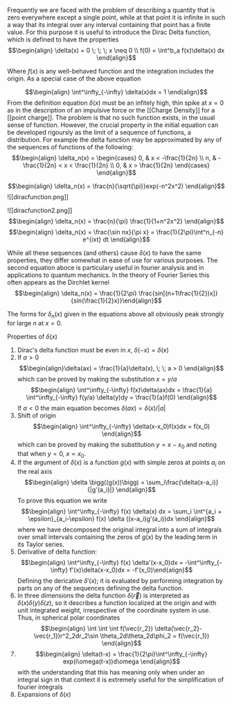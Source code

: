 Frequently we are faced with the problem of describing a quantity that is zero everywhere except a single point, while at that point it is infinite in such a way that its integral over any interval containing that point has a finite value. For this purpose it is useful to introduce the Dirac Delta function, which is defined to have the properties
$$\begin{align} \delta(x) = 0 \; \; \; x \neq 0 \\ f(0) = \int^b_a f(x)\delta(x) dx \end{align}$$

Where $f(x)$ is any well-behaved function and the integration includes the origin. As a special case of the above equation

$$\begin{align} \int^\infty_{-\infty} \delta(x)dx = 1 \end{align}$$
From the definition equation $\delta(x)$ must be an infitely high, thin spike at $x = 0$ as in the description of an impulsive force or the [[Charge Density]] for a [[point charge]]. The problem is that no such function exists, in the usual sense of function. However, the crucial property in the initial equation can be developed rigoursly as the limit of a sequence of functions, a distribution. For example the delta function may be approximated by any of the sequences of functions of the following:
$$\begin{align} \delta_n(x) = \begin{cases} 0, & x < -\frac{1}{2n} \\ n, & -\frac{1}{2n} < x < \frac{1}{2n} \\ 0, & x > \frac{1}{2n} \end{cases} \end{align}$$

$$\begin{align} \delta_n(x) = \frac{n}{\sqrt{\pi}}exp(-n^2x^2) \end{align}$$![[diracfunction.png]]

![[diracfunction2.png]]
$$\begin{align} \delta_n(x) = \frac{n}{\pi} \frac{1}{1+n^2x^2} \end{align}$$
$$\begin{align} \delta_n(x) = \frac{\sin nx}{\pi x} = \frac{1}{2\pi}\int^n_{-n} e^{ixt} dt \end{align}$$

While all these sequences  (and others) cause $\delta(x)$ to have the same properties, they differ somewhat in ease of use for various purposes. The second equation aboce is particulary useful in fourier analysis and in applications to quantum mechanics. In the theory of Fourier Series this often appears as the Dirchlet kernel
$$\begin{align} \delta_n(x) = \frac{1}{2\pi} \frac{sin[(n+1\frac{1}{2})x]}{sin(\frac{1}{2}x)}\end{align}$$

The forms for $\delta_n(x)$ given in the equations above all obviously peak strongly for large $n$ at $x = 0$. 

Properties of $\delta(x)$
1) Dirac's delta function must be even in $x$, $\delta(-x) = \delta(x)$
2) If $a>0$ $$\begin{align}\delta(ax) = \frac{1}{a}\delta(x), \; \; a > 0 \end{align}$$ which can be proved by making the substitution $x = y/a$ $$\begin{align} \int^\infty_{-\infty} f(x)\delta(ax)dx = \frac{1}{a} \int^\infty_{-\infty} f(y/a) \delta(y)dy = \frac{1}{a}f(0) \end{align}$$ If $a < 0$ the main equation becomes $\delta(ax) = \delta (x)/|a|$
3) Shift of origin $$\begin{align} \int^\infty_{-\infty} \delta(x-x_0)f(x)dx = f(x_0) \end{align}$$ which can be proved by making the substitution $y = x - x_0$ and noting that when $y = 0$, $x = x_0$.
4) If the argument of $\delta(x)$ is a function $g(x)$ with simple zeros at points $a_i$ on the real axis $$\begin{align} \delta \bigg((g(x))\bigg) = \sum_i\frac{\delta(x-a_i)}{|g'(a_i)|} \end{align}$$ To prove this equation we write $$\begin{align} \int^\infty_{-\infty} f(x) \delta(x) dx = \sum_i \int^{a_i + \epsilon}_{a_i-\epsilon} f(x) \delta ((x-a_i)g'(a_i))dx \end{align}$$ where we have decomposed the original integral into a sum of integrals over small intervals containing the zeros of $g(x)$ by the leading term in its Taylor series.
5) Derivative of delta function: $$\begin{align} \int^\infty_{-\infty} f(x) \delta'(x-x_0)dx = -\int^\infty_{-\infty} f'(x)\delta(x-x_0)dx = -f'(x_0)\end{align}$$ Defining the dericative $\delta'(x)$; it is evaluated by performing integration by parts on any of the sequences defining the delta function.
6) In three dimensions the delta function $\delta(\vec{r})$ is interpreted as $\delta(x)\delta(y)\delta(z)$, so it describes a function localized at the origin and with unit integrated weight, irrespective of the coordinate system in use. Thus, in spherical polar coordinates$$\begin{align} \int \int \int f(\vec{r_2}) \delta(\vec{r_2}-\vec{r_1})r^2_2dr_2\sin \theta_2d\theta_2d\phi_2 = f(\vec{r_1}) \end{align}$$
7) $$\begin{align} \delta(t-x) = \frac{1}{2\pi}\int^\infty_{-\infty} exp(i\omega(t-x))d\omega \end{align}$$ with the understanding that this has meaning only when under an integral sign in that context it is extremely useful for the simplification of fourier integrals
8) Expansions of $\delta(x)$